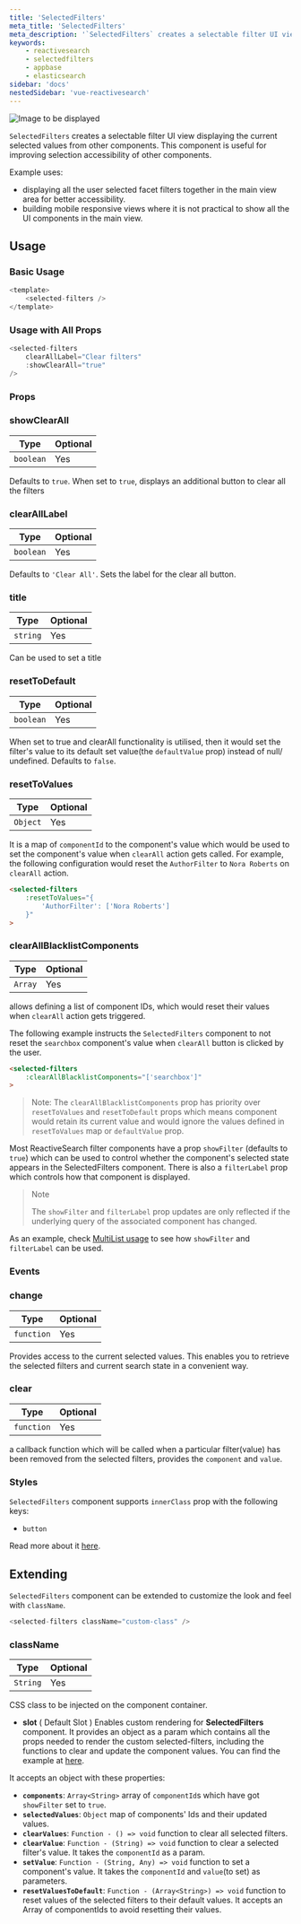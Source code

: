 ```yaml
---
title: 'SelectedFilters'
meta_title: 'SelectedFilters'
meta_description: '`SelectedFilters` creates a selectable filter UI view displaying the current selected values from other components.'
keywords:
    - reactivesearch
    - selectedfilters
    - appbase
    - elasticsearch
sidebar: 'docs'
nestedSidebar: 'vue-reactivesearch'
---
```


![Image to be displayed](https://i.imgur.com/6GqSVW2.png)

`SelectedFilters` creates a selectable filter UI view displaying the current selected values from other components. This component is useful for improving selection accessibility of other components.

Example uses:

-   displaying all the user selected facet filters together in the main view area for better accessibility.
-   building mobile responsive views where it is not practical to show all the UI components in the main view.

## Usage

### Basic Usage
```js
<template>
	<selected-filters />
</template>
```

### Usage with All Props
```js
<selected-filters
    clearAllLabel="Clear filters"
    :showClearAll="true"
/>
```

### Props
### showClearAll 
| Type | Optional |
|------|----------|
|  `boolean` |   Yes   |

Defaults to `true`. When set to `true`, displays an additional button to clear all the filters
### clearAllLabel 
| Type | Optional |
|------|----------|
|  `boolean` |   Yes   |
 
Defaults to `'Clear All'`. Sets the label for the clear all button.
### title

| Type | Optional |
|------|----------|
|  `string` |   Yes   |

Can be used to set a title
### resetToDefault

| Type | Optional |
|------|----------|
|  `boolean` |   Yes   |

When set to true and clearAll functionality is utilised, then it would set the filter's value to its default set value(the `defaultValue` prop) instead of null/ undefined.
Defaults to `false`.
### resetToValues

| Type | Optional |
|------|----------|
|  `Object` |   Yes   |

It is a map of `componentId` to the component's value which would be used to set the component's value when `clearAll` action gets called. For example, the following configuration would reset the `AuthorFilter` to `Nora Roberts` on `clearAll` action.
```html
<selected-filters
    :resetToValues="{
        'AuthorFilter': ['Nora Roberts']
    }"
>
```
### clearAllBlacklistComponents

| Type | Optional |
|------|----------|
|  `Array` |   Yes   |

allows defining a list of component IDs, which would reset their values when `clearAll` action gets triggered.

The following example instructs the `SelectedFilters` component to not reset the `searchbox` component's value when `clearAll` button is clicked by the user.

```html
<selected-filters
    :clearAllBlacklistComponents="['searchbox']"
>
```

> Note: The `clearAllBlacklistComponents` prop has priority over `resetToValues` and `resetToDefault` props which means component would retain its current value and would ignore the values defined in `resetToValues` map or `defaultValue` prop.

Most ReactiveSearch filter components have a prop `showFilter` (defaults to `true`) which can be used to control whether the component's selected state appears in the SelectedFilters component. There is also a `filterLabel` prop which controls how that component is displayed.

> Note
>
> The `showFilter` and `filterLabel` prop updates are only reflected if the underlying query of the associated component has changed.

As an example, check [MultiList usage](/docs/reactivesearch/vue/list/multilist/#usage) to see how `showFilter` and `filterLabel` can be used.

### Events
### change

| Type | Optional |
|------|----------|
|  `function` |   Yes   |

Provides access to the current selected values. This enables you to retrieve the selected filters and current search state in a convenient way.
### clear

| Type | Optional |
|------|----------|
|  `function` |   Yes   |

a callback function which will be called when a particular filter(value) has been removed from the selected filters, provides the `component` and `value`.

### Styles
`SelectedFilters` component supports `innerClass` prop with the following keys:

-   `button`

Read more about it [here](/docs/reactivesearch/vue/theming/classnameinjection/).

## Extending

`SelectedFilters` component can be extended to customize the look and feel with `className`.

```js
<selected-filters className="custom-class" />
```

### className

| Type | Optional |
|------|----------|
|  `String` |   Yes   |

CSS class to be injected on the component container.
-   **slot** ( Default Slot )
Enables custom rendering for **SelectedFilters** component. It provides an object as a param which contains all the props needed to render the custom selected-filters, including the functions to clear and update the component values. You can find the example at [here](https://codesandbox.io/embed/github/appbaseio/reactivesearch/tree/feat/just-for-csb-002/packages/vue/examples/selected-filters-custom).

It accepts an object with these properties:
- **`components`**: `Array<String>`
    array of `componentId`s which have got `showFilter` set to `true`.
- **`selectedValues`**: `Object`
    map of components' Ids and their updated values.
- **`clearValues`**: `Function - () => void` 
    function to clear all selected filters.
- **`clearValue`**: `Function - (String) => void` 
    function to clear a selected filter's value. It takes the `componentId` as a param.
- **`setValue`**: `Function - (String, Any) => void` 
    function to set a component's value. It takes the `componentId` and `value`(to set) as parameters.
- **`resetValuesToDefault`**: `Function - (Array<String>) => void`
    function to reset values of the selected filters to their default values. It accepts an Array of componentIds to avoid resetting their values.
